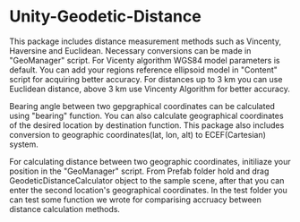 # Unity-Geodetic-Distance
This package includes distance measurement methods such as Vincenty, Haversine and Euclidean. Necessary conversions can be made in "GeoManager" script. For Vicenty algorithm WGS84 model parameters is default. You can add your regions reference ellipsoid model in "Content" script for acquiring better accuracy. For distances up to 3 km you can use Euclidean distance, above 3 km use Vincenty Algorithm for better accuracy.</br>

Bearing angle between two gepgraphical coordinates can be calculated using "bearing" function. You can also calculate geographical coordinates of the desired location by destination function. This package also includes conversion to geographic coordinates(lat, lon, alt) to ECEF(Cartesian) system.</br>


For calculating distance between two geographic coordinates, initiliaze your position in the "GeoManager" script. From Prefab folder hold and drag GeodeticDistanceCalculator object to the sample scene, after that you can enter the second location's geographical coordinates.
In the test folder you can test some function we wrote for comparising accruacy between distance calculation methods.


